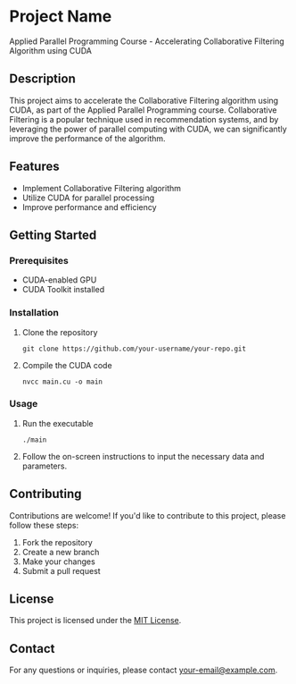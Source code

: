 # Project Name

Applied Parallel Programming Course - Accelerating Collaborative Filtering Algorithm using CUDA

## Description

This project aims to accelerate the Collaborative Filtering algorithm using CUDA, as part of the Applied Parallel Programming course. Collaborative Filtering is a popular technique used in recommendation systems, and by leveraging the power of parallel computing with CUDA, we can significantly improve the performance of the algorithm.

## Features

- Implement Collaborative Filtering algorithm
- Utilize CUDA for parallel processing
- Improve performance and efficiency

## Getting Started

### Prerequisites

- CUDA-enabled GPU
- CUDA Toolkit installed

### Installation

1. Clone the repository
    ```shell
    git clone https://github.com/your-username/your-repo.git
    ```

2. Compile the CUDA code
    ```shell
    nvcc main.cu -o main
    ```

### Usage

1. Run the executable
    ```shell
    ./main
    ```

2. Follow the on-screen instructions to input the necessary data and parameters.

## Contributing

Contributions are welcome! If you'd like to contribute to this project, please follow these steps:

1. Fork the repository
2. Create a new branch
3. Make your changes
4. Submit a pull request

## License

This project is licensed under the [MIT License](LICENSE).

## Contact

For any questions or inquiries, please contact [your-email@example.com](mailto:your-email@example.com).
